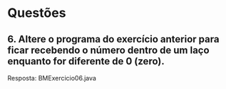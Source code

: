 # Questões

## 6. Altere o programa do exercício anterior para ficar recebendo o número dentro de um laço enquanto for diferente de 0 (zero).
Resposta: BMExercicio06.java